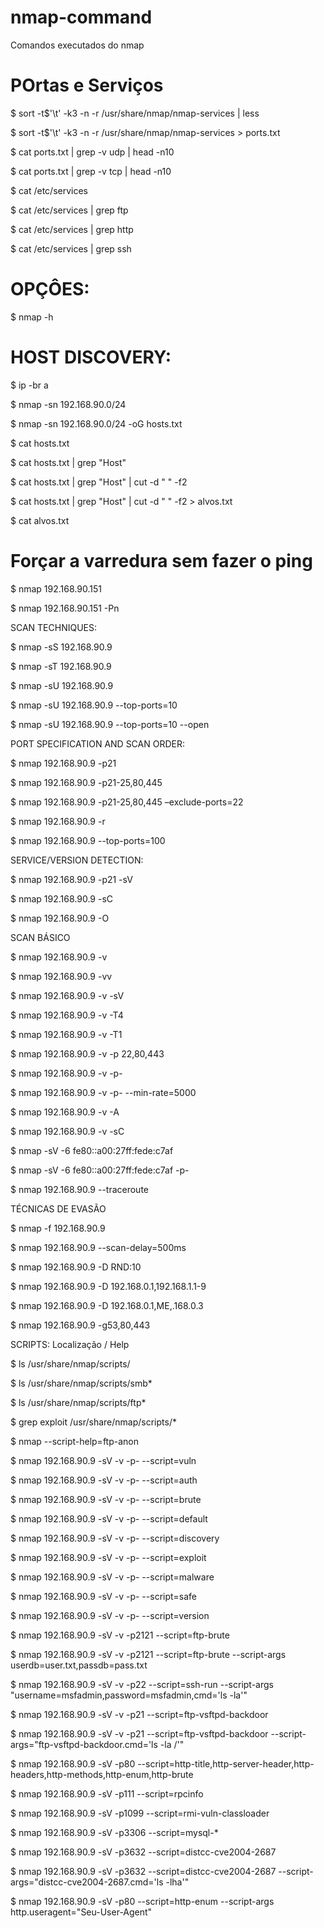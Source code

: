 # nmap-command
Comandos executados do nmap

# POrtas e Serviços
$ sort -t$'\t' -k3 -n -r /usr/share/nmap/nmap-services | less

$ sort -t$'\t' -k3 -n -r /usr/share/nmap/nmap-services > ports.txt

$ cat ports.txt | grep -v udp | head -n10

$ cat ports.txt | grep -v tcp | head -n10

$ cat /etc/services

$ cat /etc/services | grep ftp
 
$ cat /etc/services | grep http

$ cat /etc/services | grep ssh


# OPÇÔES:
$ nmap -h

# HOST DISCOVERY:
$ ip -br a

$ nmap -sn 192.168.90.0/24

$ nmap -sn 192.168.90.0/24 -oG hosts.txt

$ cat hosts.txt

$ cat hosts.txt | grep "Host"

$ cat hosts.txt | grep "Host" | cut -d " " -f2 

$ cat hosts.txt | grep "Host" | cut -d " " -f2 > alvos.txt

$ cat alvos.txt


# Forçar a varredura sem fazer o ping

$ nmap 192.168.90.151

$ nmap 192.168.90.151 -Pn


SCAN TECHNIQUES:

$ nmap -sS 192.168.90.9

$ nmap -sT 192.168.90.9

$ nmap -sU 192.168.90.9

$ nmap -sU 192.168.90.9 --top-ports=10

$ nmap -sU 192.168.90.9 --top-ports=10 --open


PORT SPECIFICATION AND SCAN ORDER:

$ nmap 192.168.90.9 -p21 

$ nmap 192.168.90.9 -p21-25,80,445

$ nmap 192.168.90.9 -p21-25,80,445 –exclude-ports=22

$ nmap 192.168.90.9 -r

$ nmap 192.168.90.9 --top-ports=100


SERVICE/VERSION DETECTION:

$ nmap 192.168.90.9 -p21 -sV

$ nmap 192.168.90.9 -sC

$ nmap 192.168.90.9 -O



SCAN BÁSICO

$ nmap 192.168.90.9 -v

$ nmap 192.168.90.9 -vv

$ nmap 192.168.90.9 -v -sV

$ nmap 192.168.90.9 -v -T4 

$ nmap 192.168.90.9 -v -T1

$ nmap 192.168.90.9 -v -p 22,80,443

$ nmap 192.168.90.9 -v -p- 

$ nmap 192.168.90.9 -v -p- --min-rate=5000

$ nmap 192.168.90.9 -v -A

$ nmap 192.168.90.9 -v -sC

$ nmap -sV -6 fe80::a00:27ff:fede:c7af

$ nmap -sV -6 fe80::a00:27ff:fede:c7af -p-

$ nmap 192.168.90.9 --traceroute



TÉCNICAS DE EVASÃO

$ nmap -f 192.168.90.9

$ nmap 192.168.90.9 --scan-delay=500ms

$ nmap 192.168.90.9 -D RND:10

$ nmap 192.168.90.9 -D 192.168.0.1,192.168.1.1-9

$ nmap 192.168.90.9 -D 192.168.0.1,ME,.168.0.3

$ nmap 192.168.90.9 -g53,80,443



SCRIPTS: Localização / Help

$ ls /usr/share/nmap/scripts/

$ ls /usr/share/nmap/scripts/smb*

$ ls /usr/share/nmap/scripts/ftp*

$ grep exploit /usr/share/nmap/scripts/*

$ nmap --script-help=ftp-anon



$ nmap 192.168.90.9 -sV -v -p- --script=vuln

$ nmap 192.168.90.9 -sV -v -p- --script=auth

$ nmap 192.168.90.9 -sV -v -p- --script=brute

$ nmap 192.168.90.9 -sV -v -p- --script=default

$ nmap 192.168.90.9 -sV -v -p- --script=discovery

$ nmap 192.168.90.9 -sV -v -p- --script=exploit

$ nmap 192.168.90.9 -sV -v -p- --script=malware

$ nmap 192.168.90.9 -sV -v -p- --script=safe

$ nmap 192.168.90.9 -sV -v -p- --script=version




$ nmap 192.168.90.9 -sV -v -p2121 --script=ftp-brute 

$ nmap 192.168.90.9 -sV -v -p2121 --script=ftp-brute --script-args userdb=user.txt,passdb=pass.txt

$ nmap 192.168.90.9 -sV -v -p22 --script=ssh-run --script-args "username=msfadmin,password=msfadmin,cmd='ls -la'"

$ nmap 192.168.90.9 -sV -v -p21 --script=ftp-vsftpd-backdoor

$ nmap 192.168.90.9 -sV -v -p21 --script=ftp-vsftpd-backdoor --script-args="ftp-vsftpd-backdoor.cmd='ls -la /'"

$ nmap 192.168.90.9 -sV -p80 --script=http-title,http-server-header,http-headers,http-methods,http-enum,http-brute

$ nmap 192.168.90.9 -sV -p111 --script=rpcinfo

$ nmap 192.168.90.9 -sV -p1099 --script=rmi-vuln-classloader

$ nmap 192.168.90.9 -sV -p3306 --script=mysql-*

$ nmap 192.168.90.9 -sV -p3632 --script=distcc-cve2004-2687

$ nmap 192.168.90.9 -sV -p3632 --script=distcc-cve2004-2687 --script-args="distcc-cve2004-2687.cmd='ls -lha'"

$ nmap 192.168.90.9 -sV -p80 --script=http-enum --script-args http.useragent="Seu-User-Agent"
